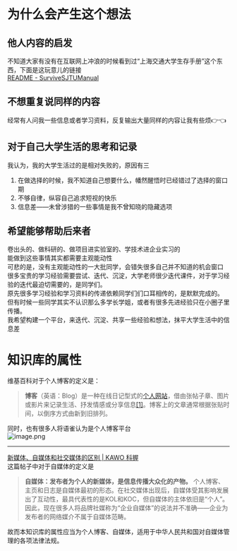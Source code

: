 # 为什么会产生这个想法
## 他人内容的启发
不知道大家有没有在互联网上冲浪的时候看到过“上海交通大学生存手册”这个东西，下面是这玩意儿的链接<br />[README - SurviveSJTUManual](https://survivesjtu.gitbook.io/survivesjtumanual/)
## 不想重复说同样的内容
经常有人问我一些信息或者学习资料，反复输出大量同样的内容让我有些烦👉👈
## 对于自己大学生活的思考和记录
我认为，我的大学生活过的是相对失败的，原因有三

1. 在做选择的时候，我不知道自己想要什么，幡然醒悟时已经错过了选择的窗口期
2. 不够自律，纵容自己追求短视的快乐
3. 信息差——未曾涉猎的一些事情是我不曾知晓的隐藏选项
## 希望能够帮助后来者
卷出头的、做科研的、做项目进实验室的、学技术进企业实习的<br />能做到这些事情其实都需要主观能动性<br />可悲的是，没有主观能动性的一大批同学，会错失很多自己并不知道的机会窗口<br />很多宝贵的学习经验需要尝试、迭代、沉淀，大学老师很少迭代课件，对于学习经验的迭代最迫切需要的，是同学们。<br />原先很多学习经验和学习资料的传递依赖同学们们口耳相传的，是默默完成的。<br />但有时候一些同学其实不认识那么多学长学姐，或者有很多先进经验只在小圈子里传播。<br />我希望构建一个平台，来迭代、沉淀、共享一些经验和想法，抹平大学生活中的信息差
# 知识库的属性
维基百科对于个人博客的定义是：
> **博客**（英语：Blog）是一种在线日记型式的[个人网站](https://zh.wikipedia.org/wiki/%E4%B8%AA%E4%BA%BA%E7%BD%91%E7%AB%99)，借由张帖子章、图片或影片来记录生活、抒发情感或分享信息[[1]](https://zh.wikipedia.org/wiki/%E7%B6%B2%E8%AA%8C#cite_note-%E6%9E%97%E6%9D%B1%E6%B8%85%EF%BC%8C%E7%AE%A1%E7%90%86%E8%B3%87%E8%A8%8A%E7%B3%BB%E7%B5%B1-1)。博客上的文章通常根据张贴时间，以倒序方式由新到旧排列。

同时，也有很多人将语雀认为是个人博客平台<br />![image.png](https://cdn.nlark.com/yuque/0/2024/png/35855942/1708845260489-b52b03c4-cc71-40cd-aabd-4c3d6df09771.png#averageHue=%2326282d&clientId=u217ac42d-f37a-4&from=paste&height=339&id=ubce3d698&originHeight=567&originWidth=889&originalType=binary&ratio=1.25&rotation=0&showTitle=false&size=79215&status=done&style=none&taskId=ue08af55b-49ab-45b2-9e01-d7dfbb54b14&title=&width=531.2000122070312)

---

[新媒体、自媒体和社交媒体的区别 | KAWO 科握](https://kawo.com/cn/%E5%8D%9A%E5%AE%A2/%E6%96%B0%E5%AA%92%E4%BD%93%E3%80%81%E8%87%AA%E5%AA%92%E4%BD%93%E5%92%8C%E7%A4%BE%E4%BA%A4%E5%AA%92%E4%BD%93%E7%9A%84%E5%8C%BA%E5%88%AB)<br />这篇帖子中对于自媒体的定义是
> **自媒体：发布者为个人的新媒体，是信息传播大众化的产物。**
> 个人博客、主页和日志是自媒体最初的形态。在社交媒体出现后，自媒体受其影响发展出了互动性，最具代表性的是KOL和KOC，但自媒体的主体依旧是“个人”。因此，现在很多人将品牌社媒称为“企业自媒体”的说法并不准确——企业为发布者的网络媒介不属于自媒体范畴。

故而本知识库的属性应当为个人博客、自媒体，适用于中华人民共和国对自媒体管理的各项法律法规。
